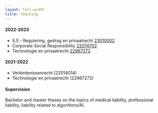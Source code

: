 ```yaml
---
layout: full-width
title: Teaching
---
```



#### 2022-2023

- ILS - Regulering, gedrag en privaatrecht [23010002](https://studiegids.universiteitleiden.nl/courses/113979/ils-regulering-gedrag-en-privaatrecht)
- Corporate Social Responsibility [22074702](https://studiegids.universiteitleiden.nl/courses/110803/corporate-social-responsibility)
- Technologie en privaatrecht [22967272](https://studiegids.universiteitleiden.nl/courses/114988/technologie-en-privaatrecht)

#### 2021-2022

- Verbintenissenrecht (22014014)
- Technologie en privaatrecht (22967272)

#### Supervision

Bachelor and master theses on the topics of medical liability, professional liability, liability related to algorithms/AI.